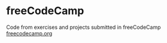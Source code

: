 # freeCodeCamp
Code from exercises and projects submitted in freeCodeCamp [freecodecamp.org](https://www.freecodecamp.org/)
